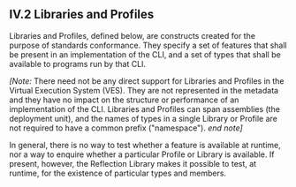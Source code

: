 ## IV.2 Libraries and Profiles

Libraries and Profiles, defined below, are constructs created for the purpose of standards conformance. They specify a set of features that shall be present in an implementation of the CLI, and a set of types that shall be available to programs run by that CLI.

_[Note:_ There need not be any direct support for Libraries and Profiles in the Virtual Execution System (VES). They are not represented in the metadata and they have no impact on the structure or performance of an implementation of the CLI. Libraries and Profiles can span assemblies (the deployment unit), and the names of types in a single Library or Profile are not required to have a common prefix ("namespace"). _end note]_

In general, there is no way to test whether a feature is available at runtime, nor a way to enquire whether a particular Profile or Library is available. If present, however, the Reflection Library makes it possible to test, at runtime, for the existence of particular types and members.
